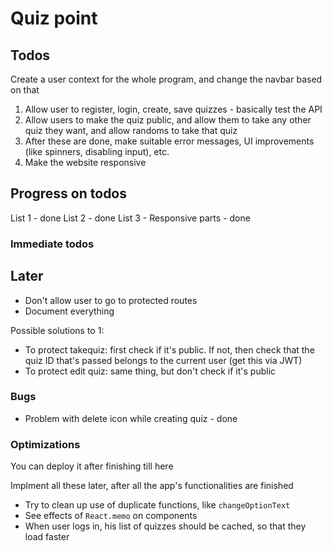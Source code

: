 # Quiz point 

## Todos 

Create a user context for the whole program, and change the navbar based on that

1. Allow user to register, login, create, save quizzes - basically test the API 
2. Allow users to make the quiz public, and allow them to take any other quiz they want, 
and allow randoms to take that quiz 
3. After these are done, make suitable error messages, UI improvements (like spinners, disabling input), etc.
4. Make the website responsive 

## Progress on todos 

List 1 - done 
List 2 - done 
List 3 - Responsive parts - done 

### Immediate todos 


## Later 

* Don't allow user to go to protected routes
* Document everything

Possible solutions to 1:
* To protect takequiz:  first check if it's public. If not, then check that the quiz ID that's passed belongs to the current user (get this via JWT)
* To protect edit quiz: same thing, but don't check if it's public

### Bugs 

* Problem with delete icon while creating quiz - done

### Optimizations  

You can deploy it after finishing till here

Implment all these later, after all the app's functionalities are finished

* Try to clean up use of duplicate functions, like `changeOptionText`
* See effects of `React.memo` on components 
* When user logs in, his list of quizzes should be cached, so that they load faster


